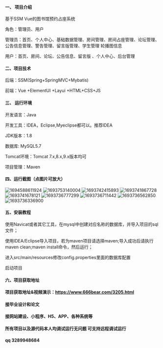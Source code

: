 

#### 一、 项目介绍

基于SSM Vue的图书馆预约占座系统

角色：管理员、用户

管理员：首页、个人中心、基础数据管理、房间管理、房间占座管理、论坛管理、公告信息管理、警告管理、留言版管理、学生管理 轮播图信息

用户：首页、房间、论坛、公告信息、留言版 、个人中心、后台管理

#### 二、项目技术
后端：SSM(Spring+SpringMVC+Mybatis)

前端：Vue +ElementUI +Layui +HTML+CSS+JS
#### 三、 运行环境
开发语言：Java

开发工具：IDEA，Eclipse,Myeclipse都可以。推荐IDEA

JDK版本：1.8

数据库: MySQL5.7

Tomcat环境：Tomcat 7.x,8.x,9.x版本均可

项目管理：Maven

#### 四、运行截图（点图片可放大）
![1694588611924](https://github.com/666bears/reservations/assets/143094776/1ade3c76-ea51-43a3-a485-92ee5c0e3c1d)
![1693753140004](https://github.com/666bears/reservations/assets/143094776/cc9e2a26-c726-4d8a-b33d-08dfadcc6261)
![1693742415893](https://github.com/666bears/reservations/assets/143094776/1b0dc470-e765-4218-901c-721cf87f30e5)
![1693741867728](https://github.com/666bears/reservations/assets/143094776/d49b63e2-6df8-4c53-a1a0-830b09e39a64)
![1693741678121](https://github.com/666bears/reservations/assets/143094776/9acc978f-3998-471a-9662-975dce761a8f)
![1693736777299](https://github.com/666bears/reservations/assets/143094776/d8118bc5-96ed-427d-9a24-31be84822c5e)
![1693736711442](https://github.com/666bears/reservations/assets/143094776/88222d07-03f1-4fd5-b19e-add79847dd21)
![1693736562850](https://github.com/666bears/reservations/assets/143094776/c8f8411d-c957-44ec-b5c2-e2811182cd99)
![1693736336900](https://github.com/666bears/reservations/assets/143094776/095e6597-7da8-4753-b81d-702c311f8640)


#### 五、安装教程
使用Navicat或者其它工具，在mysql中创建对应名称的数据库，并导入项目的sql文件；

使用IDEA/Eclipse导入项目，若为maven项目请选择maven;导入成功后请执行maven clean;maven install命令，然后运行；

进入src/main/resources修改config.properties里面的数据库配置

启动项目

#### 六、项目获取地址
#### 项目获取地址&视频演示：https://www.666bear.com/3205.html

#### 接毕业设计和论文
#### 接网站建设、小程序、H5、APP、各种系统等
#### 所有项目以及源代码本人均调试运行无问题 可支持远程调试运行
#### qq 3289948684



